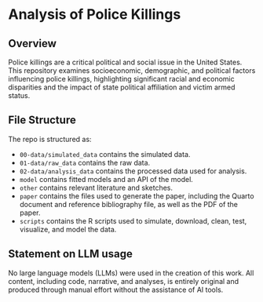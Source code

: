 
# Analysis of Police Killings 

## Overview

Police killings are a critical political and social issue in the United States. This repository examines socioeconomic, demographic, and political factors influencing police killings, highlighting significant racial and economic disparities and the impact of state political affiliation and victim armed status.

## File Structure

The repo is structured as:

-   `00-data/simulated_data` contains the simulated data.
-   `01-data/raw_data` contains the raw data.
-   `02-data/analysis_data` contains the processed data used for analysis.
-   `model` contains fitted models and an API of the model. 
-   `other` contains relevant literature and sketches.
-   `paper` contains the files used to generate the paper, including the Quarto document and reference bibliography file, as well as the PDF of the paper. 
-   `scripts` contains the R scripts used to simulate, download, clean, test, visualize, and model the data.


## Statement on LLM usage

No large language models (LLMs) were used in the creation of this work. All content, including code, narrative, and analyses, is entirely original and produced through manual effort without the assistance of AI tools.

